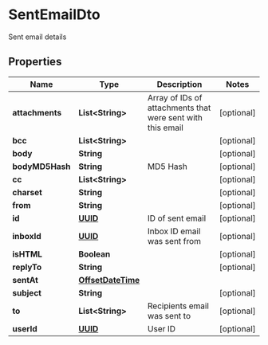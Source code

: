 

# SentEmailDto

Sent email details
## Properties

Name | Type | Description | Notes
------------ | ------------- | ------------- | -------------
**attachments** | **List&lt;String&gt;** | Array of IDs of attachments that were sent with this email |  [optional]
**bcc** | **List&lt;String&gt;** |  |  [optional]
**body** | **String** |  |  [optional]
**bodyMD5Hash** | **String** | MD5 Hash |  [optional]
**cc** | **List&lt;String&gt;** |  |  [optional]
**charset** | **String** |  |  [optional]
**from** | **String** |  |  [optional]
**id** | [**UUID**](UUID) | ID of sent email |  [optional]
**inboxId** | [**UUID**](UUID) | Inbox ID email was sent from |  [optional]
**isHTML** | **Boolean** |  |  [optional]
**replyTo** | **String** |  |  [optional]
**sentAt** | [**OffsetDateTime**](OffsetDateTime) |  | 
**subject** | **String** |  |  [optional]
**to** | **List&lt;String&gt;** | Recipients email was sent to |  [optional]
**userId** | [**UUID**](UUID) | User ID |  [optional]



